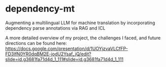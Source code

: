 # dependency-mt
Augmenting a multilingual LLM for machine translation by incorporating dependency parse annotations via RAG and ICL

A more detailed overview of my project, the challenges I faced, and future directions can be found here: https://docs.google.com/presentation/d/1UOYjzvaVLCfFP-FD3lfN0YR0dqBM2E-jodU2Ysaf_jQ/edit?slide=id.g3681fa71d4d_1_111#slide=id.g3681fa71d4d_1_111


